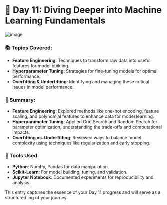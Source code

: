 # 🚀 Day 11: Diving Deeper into Machine Learning Fundamentals
![image](https://github.com/user-attachments/assets/17a2e8cc-c749-440e-8ce7-a4a6b378f032)

### 📚 Topics Covered:
- **Feature Engineering**: Techniques to transform raw data into useful features for model building.
- **Hyperparameter Tuning**: Strategies for fine-tuning models for optimal performance.
- **Overfitting & Underfitting**: Identifying and managing these critical issues in model performance.

### 📝 Summary:
- **Feature Engineering**: Explored methods like one-hot encoding, feature scaling, and polynomial features to enhance data for model learning.
- **Hyperparameter Tuning**: Applied Grid Search and Random Search for parameter optimization, understanding the trade-offs and computational impacts.
- **Overfitting vs. Underfitting**: Reviewed ways to balance model complexity using techniques like regularization and early stopping.

### 🔧 Tools Used:
- **Python**: NumPy, Pandas for data manipulation.
- **Scikit-Learn**: For model building, tuning, and validation.
- **Jupyter Notebook**: Documented experiments for reproducibility and analysis.



This entry captures the essence of your Day 11 progress and will serve as a structured log of your journey.
